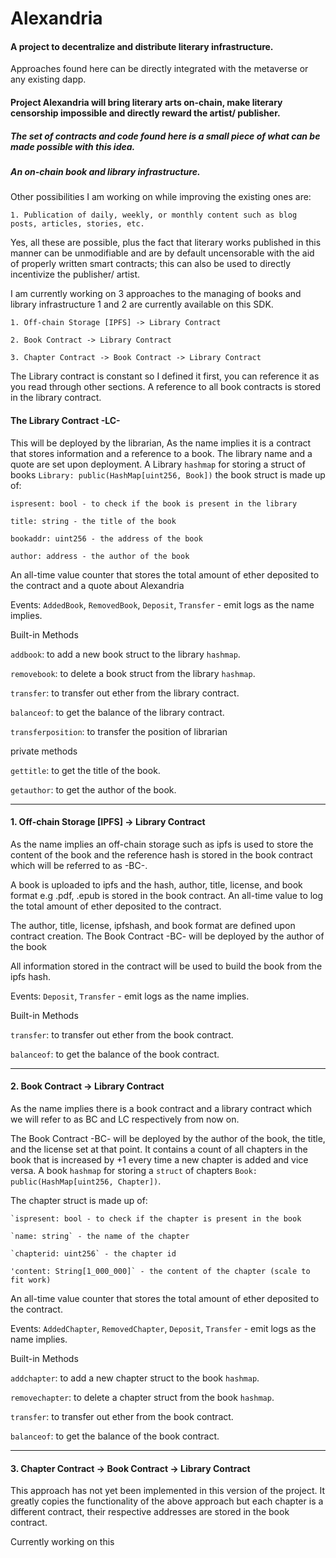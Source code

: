 # Alexandria


#### A project to decentralize and distribute literary infrastructure.

Approaches found here can be directly integrated with the metaverse or any existing dapp.

#### Project Alexandria will bring literary arts on-chain, make literary censorship impossible and directly reward the artist/ publisher.

##### The set of contracts and code found here is a small piece of what can be made possible with this idea.

##### An on-chain book and library infrastructure.

Other possibilities I am working on while improving the existing ones are:

	1. Publication of daily, weekly, or monthly content such as blog posts, articles, stories, etc.

Yes, all these are possible, plus the fact that literary works published in this manner can be unmodifiable and are by default uncensorable with the aid of properly written smart contracts; this can also be used to directly incentivize the publisher/ artist.

I am currently working on 3 approaches to the managing of books and library infrastructure
1 and 2 are currently available on this SDK.

	1. Off-chain Storage [IPFS] -> Library Contract

	2. Book Contract -> Library Contract

	3. Chapter Contract -> Book Contract -> Library Contract


The Library contract is constant so I defined it first, you can reference it as you read through other sections.
A reference to all book contracts is stored in the library contract.

#### The Library Contract -LC- 
This will be deployed by the librarian, As the name implies it is a contract that stores information and a reference to a book.
The library name and a quote are set upon deployment.
A Library `hashmap` for storing a struct of books `Library: public(HashMap[uint256, Book])` the book struct is made up of:

	ispresent: bool - to check if the book is present in the library
   
	title: string - the title of the book
   
	bookaddr: uint256 - the address of the book
   
	author: address - the author of the book
   
An all-time value counter that stores the total amount of ether deposited to the contract and a quote about Alexandria

Events: `AddedBook`, `RemovedBook`, `Deposit`, `Transfer` - emit logs as the name implies.

Built-in Methods

`addbook`: to add a new book struct to the library `hashmap`.

`removebook`: to delete a book struct from the library `hashmap`.

`transfer`: to transfer out ether from the library contract.

`balanceof`: to get the balance of the library contract.

`transferposition`: to transfer the position of librarian 


private methods

`gettitle`: to get the title of the book.

`getauthor`: to get the author of the book.

----------------------------------------------------------------------------

#### 1. Off-chain Storage [IPFS] -> Library Contract

As the name implies an off-chain storage such as ipfs is used to store the content of the book and the reference hash is stored in the book contract which will be referred to as -BC-.

A book is uploaded to ipfs and the hash, author, title, license, and book format e.g .pdf, .epub is stored in the book contract.
An all-time value to log the total amount of ether deposited to the contract.

The author, title, license, ipfshash, and book format are defined upon contract creation.
The Book Contract -BC- will be deployed by the author of the book

All information stored in the contract will be used to build the book from the ipfs hash.

Events: `Deposit`, `Transfer` - emit logs as the name implies.


Built-in Methods

`transfer`: to transfer out ether from the book contract.

`balanceof`: to get the balance of the book contract.


-----------------------------------------------------------------------


#### 2. Book Contract -> Library Contract

As the name implies there is a book contract and a library contract which we will refer to as BC and LC respectively from now on.

The Book Contract -BC- will be deployed by the author of the book, the title, and the license set at that point.
It contains a count of all chapters in the book that is increased by +1 every time a new chapter is added and vice versa.
A book `hashmap` for storing a `struct` of chapters `Book: public(HashMap[uint256, Chapter])`.

The chapter struct is made up of:

	`ispresent: bool - to check if the chapter is present in the book
   
	`name: string` - the name of the chapter
   
	`chapterid: uint256` - the chapter id
   
	'content: String[1_000_000]` - the content of the chapter (scale to fit work)
   
An all-time value counter that stores the total amount of ether deposited to the contract.

Events: `AddedChapter`, `RemovedChapter`, `Deposit`, `Transfer` - emit logs as the name implies.


Built-in Methods

`addchapter`: to add a new chapter struct to the book `hashmap`.

`removechapter`: to delete a chapter struct from the book `hashmap`.

`transfer`: to transfer out ether from the book contract.

`balanceof`: to get the balance of the book contract.


-----------------------------------------------------------------------


#### 3. Chapter Contract -> Book Contract -> Library Contract

This approach has not yet been implemented in this version of the project.
It greatly copies the functionality of the above approach but each chapter is a different contract, their respective addresses are stored in the book contract.

Currently working on this 
